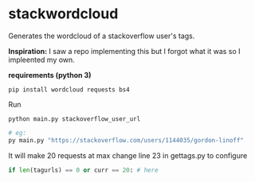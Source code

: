 # stackwordcloud

Generates the wordcloud of a stackoverflow user's tags.

**Inspiration:** I saw a repo implementing this but I forgot what it was so I impleented my own.

**requirements (python 3)**

```
pip install wordcloud requests bs4
```

Run

```shell
python main.py stackoverflow_user_url
```

```py
# eg:
py main.py "https://stackoverflow.com/users/1144035/gordon-linoff"
```

It will make 20 requests at max change line 23 in gettags.py to configure

```py
if len(tagurls) == 0 or curr == 20: # here
```
